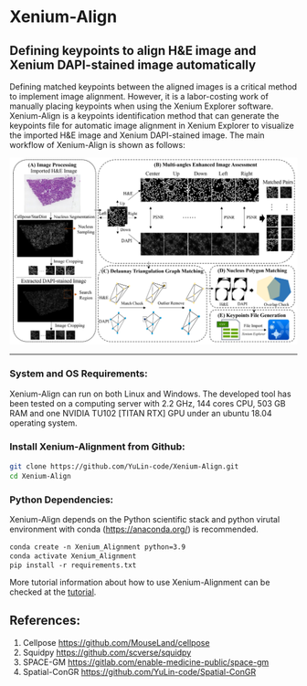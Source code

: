 # Xenium-Align

## Defining keypoints to align H&E image and Xenium DAPI-stained image automatically

Defining matched keypoints between the aligned images is a critical method to implement image alignment. However, it is a labor-costing work of manually placing keypoints when using the Xenium Explorer software. Xenium-Align is a keypoints identification method that can generate the keypoints file for automatic image alignment in Xenium Explorer to visualize the imported H&E image and Xenium DAPI-stained image. The main workflow of Xenium-Align is shown as follows:

![Xenium-Align workflow](docs/images/workflow.jpg)

--------------------------------------------------------------------------------

### System and OS Requirements: 

Xenium-Align can run on both Linux and Windows. The developed tool has been tested on a computing server with 2.2 GHz, 144 cores CPU, 503 GB RAM and one NVIDIA TU102 [TITAN RTX] GPU under an ubuntu 18.04 operating system.

### Install Xenium-Alignment from Github:

```bash
git clone https://github.com/YuLin-code/Xenium-Align.git
cd Xenium-Align
```

### Python Dependencies: 

Xenium-Align depends on the Python scientific stack and python virutal environment with conda (<https://anaconda.org/>) is recommended.

```shell
conda create -n Xenium_Alignment python=3.9
conda activate Xenium_Alignment
pip install -r requirements.txt
```

More tutorial information about how to use Xenium-Alignment can be checked at the [tutorial](https://github.com/YuLin-code/Xenium-Align/tree/master/tutorial).

## References:

1. Cellpose <https://github.com/MouseLand/cellpose>
2. Squidpy <https://github.com/scverse/squidpy>
3. SPACE-GM <https://gitlab.com/enable-medicine-public/space-gm>
4. Spatial-ConGR <https://github.com/YuLin-code/Spatial-ConGR>
